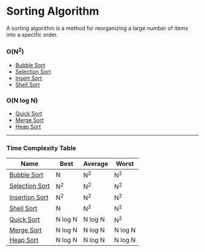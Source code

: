 # Sorting Algorithm

A sorting algorithm is a method for reorganizing a large number of items into a specific order.



### O(N<sup>2</sup>)
* [Bubble Sort](/Algorithm/Sort/BubbleSort)
* [Selection Sort](/Algorithm/Sort/SelectionSort)
* [Insert Sort](/Algorithm/Sort/InsertSort)
* [Shell Sort](/Algorithm/Sort/BubbleSort)

### O(N log N)
* [Quick Sort](/Algorithm/Sort/BubbleSort)
* [Merge Sort](/Algorithm/Sort/SelectionSort)
* [Heap Sort](/Algorithm/Sort/InsertSort)

---

### Time Complexity Table
| Name | Best | Average | Worst |
|--- |--- |--- |--- |
| [Bubble Sort](/Algorithm/Sort/BubbleSort) | N | N<sup>2</sup> | N<sup>2</sup> |
| [Selection Sort](/Algorithm/Sort/SelectionSort) | N<sup>2</sup> | N<sup>2</sup> | N<sup>2</sup> |
| [Insertion Sort](/Algorithm/Sort/InsertionSort) | N<sup>2</sup> | N<sup>2</sup> | N<sup>2</sup> |
| [Shell Sort](/Algorithm/Sort/BubbleSort) | N | N<sup>2</sup> | N<sup>2</sup> |
| [Quick Sort](/Algorithm/Sort/BubbleSort) | N log N | N log N | N<sup>2</sup> |
| [Merge Sort](/Algorithm/Sort/BubbleSort) | N log N | N log N | N log N |
| [Heap Sort](/Algorithm/Sort/BubbleSort) | N log N |N log N | N log N |
